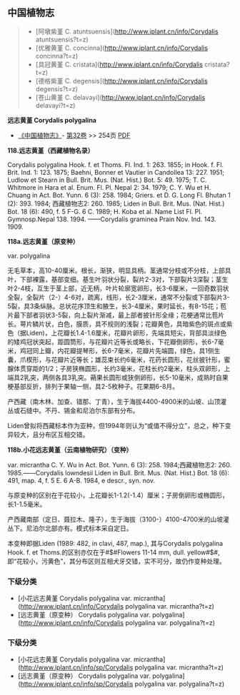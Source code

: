 

## 中国植物志

> * [阿墩紫堇  C.  atuntsuensis](http://www.iplant.cn/info/Corydalis atuntsuensis?t=z)
> * [优雅黄堇  C.  concinna](http://www.iplant.cn/info/Corydalis concinna?t=z)
> * [具冠黄堇  C.  cristata](http://www.iplant.cn/info/Corydalis cristata?t=z)
> * [德格紫堇  C.  degensis](http://www.iplant.cn/info/Corydalis degensis?t=z)
> * [苍山黄堇  C.  delavayi](http://www.iplant.cn/info/Corydalis delavayi?t=z)


**远志黄堇 Corydalis polygalina**

* [《中国植物志》](http://www.iplant.cn/frps)- [第32卷](http://www.iplant.cn/frps/vol/32) >> 254页 [PDF](http://www.iplant.cn/frps/pdf/32/254.pdf)


**118.远志黄堇（西藏植物名录）**

Corydalis polygalina Hook. f. et Thoms. Fl. Ind. 1: 263. 1855; in Hook. f. Fl. Brit. Ind. 1: 123. 1875; Baehni, Bonner et Vautier in Candollea 13: 227. 1951; Ludlow et Stearn in Bull. Brit. Mus. (Nat. Hist.) Bot. 5: 49. 1975; T. C. Whitmore in Hara et al. Enum. Fl. Pl. Nepal 2: 34. 1979; C. Y. Wu et H. Chuang in Act. Bot. Yunn. 6 (3): 258. 1984; Griers. et D. G. Long Fl. Bhutan 1 (2): 393. 1984; 西藏植物志2: 260. 1985; Liden in Bull. Brit. Mus. (Nat. Hist.) Bot. 18 (6): 490, f. 5 F-G. 6 C. 1989; H. Koba et al. Name List Fl. Pl. Gymnosp.Nepal 138. 1994. ——Corydalis graminea Prain Nov. Ind. 143. 1909.

**118a.远志黄堇（原变种）**

var. polygalina

无毛草本，高10-40厘米。根长，渐狭，明显具柄。茎通常分枝或不分枝，上部具叶，下部裸露，基部变细。基生叶羽状分裂，裂片2-3对，下部裂片3深裂；茎生叶2-4枝，互生于茎上部，近无柄，叶片轮廓宽卵形，长3-6厘米，一回奇数羽状全裂，全裂片（2-）4-6对，疏离，线形，长2-3厘米，通常不分裂或下部裂片3-5裂，具3条纵脉。总状花序顶生和腋生，长3-4厘米，果时延长，有8-15花；苞片最下部者羽状3-5裂，向上裂片渐减，最上部者披针形全缘；花梗通常比苞片长。萼片鳞片状，白色，膜质，具不规则的浅裂；花瓣黄色，具暗紫色的斑点或紫色（据Liden)，上花瓣长1.4-1.6厘米，花瓣片卵形，先端具短尖，背部具淡绿色的矮鸡冠状突起，距圆筒形，与花瓣片近等长或略长，下花瓣倒卵形，长6-7毫米，鸡冠同上瓣，内花瓣提琴形，长6-7毫米，花瓣片先端圆，绿色，具1侧生囊，爪楔形，与花瓣片近等长；雄蕊束长约6毫米，花药长圆形，花丝披针形，蜜腺体贯穿距的1/2；子房狭椭圆形，长约3毫米，花柱长约2毫米，柱头双卵形，上端具2乳突，两侧各具3乳突。蒴果长圆形或狭倒卵形，长5-10毫米，成熟时自果梗基部反折，排列于果轴一侧，具2-5枚种子。花果期6-8月。

产西藏（南木林、加查、错那、丁青），生于海拔4400-4900米的山坡、山顶灌丛或石缝中。不丹、锡金和尼泊尔东部有分布。

Liden曾拟将西藏标本作为亚种，但1994年则认为“或值不得分立”，总之，种下变异较大，且分布区互相交错。

**118b.小花远志黄堇（云南植物研究）（变种）**

var. micrantha C. Y. Wu in Act. Bot. Yunn. 6 (3): 258. 1984;西藏植物志2: 260. 1985.——Corydalis lowndesii Liden in Bull. Brit. Mus. (Nat. Hist.) Bot. 18 (6): 491, map. 4, f. 5 E. 6 A-B. 1984, e descr., syn. nov.

与原变种的区别在于花较小，上花瓣长1-1.2(-1.4）厘米；子房倒卵形或椭圆形，长1-1.5毫米。

产西藏南部（定日、聂拉木、隆子），生于海拔（3100-）4100-4700米的山坡灌丛下。尼泊尔北部亦有。模式标本采自定日。

本变种即据Liden (1989: 482, in clavi, 487, map.), 其与Corydalis polygalina Hook. f. et Thoms.的区别亦仅在于#$#Flowers 11-14 mm, dull. yellow#$#,即“花较小，污黄色”，其分布区则互相犬牙交错，实不可分，故仍作变种处理。

### 下级分类
* [小花远志黄堇  Corydalis polygalina var. micrantha](http://www.iplant.cn/info/Corydalis polygalina var. micrantha?t=z)
* [远志黄堇（原变种）  Corydalis polygalina var. polygalina](http://www.iplant.cn/info/Corydalis polygalina var. polygalina?t=z)

### 下级分类
* [小花远志黄堇  Corydalis polygalina var. micrantha](http://www.iplant.cn/info/sp/Corydalis polygalina var. micrantha?t=z)
* [远志黄堇（原变种）  Corydalis polygalina var. polygalina](http://www.iplant.cn/info/sp/Corydalis polygalina var. polygalina?t=z)
